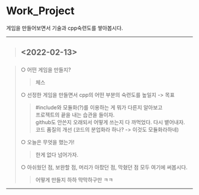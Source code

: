# Work_Project
게임을 만들어보면서 기술과 cpp숙련도를 쌓아봅시다.

***

>## <2022-02-13>

#####
> ○ 어떤 게임을 만들지?   
>>체스
>  
> ○ 선정한 게임을 만들면서 cpp의 어떤 부분의 숙련도를 높일지 -> 목표
>>#include와 모듈화(?)를 이용하는 게 뭐가 다른지 알아보고   
>>프로젝트의 끝을 내는 습관을 들이자.   
>>github도 안쓴지 오래되서 어떻게 쓰는지 다 까먹었다. 다시 뱉어내자.   
>>코드 품질의 개선 (코드의 분업화라 하나? -> 이것도 모듈화라하네)   
>   
> ○ 오늘은 무엇을 했는가!   
>>한게 없다 넘어가자.
>   
> ○ 아쉬웠던 점, 보완할 점, 머리가 아팠던 점, 막혔던 점 모두 여기에 써봅시다.   
>>어떻게 만들지 하하 막막하구만 ㅋㅋ
***
